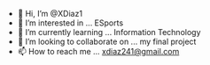 - 👋 Hi, I’m @XDiaz1
- 👀 I’m interested in ... ESports
- 🌱 I’m currently learning ... Information Technology
- 💞️ I’m looking to collaborate on ... my final project
- 📫 How to reach me ... xdiaz241@gmail.com

<!---
XDiaz1/XDiaz1 is a ✨ special ✨ repository because its `README.md` (this file) appears on your GitHub profile.
You can click the Preview link to take a look at your changes.
--->
